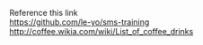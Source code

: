 Reference this link  
https://github.com/le-yo/sms-training
http://coffee.wikia.com/wiki/List_of_coffee_drinks

